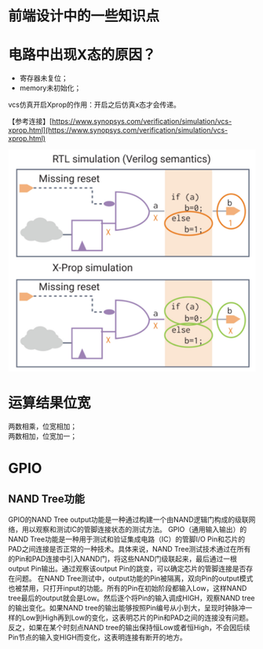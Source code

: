 # 前端设计中的一些知识点
# 电路中出现X态的原因？

*   寄存器未复位；
*   memory未初始化；

vcs仿真开启Xprop的作用：开启之后仿真x态才会传递。

【参考连接】[https://www.synopsys.com/verification/simulation/vcs-xprop.html](https://www.synopsys.com/verification/simulation/vcs-xprop.html)

![](vx_images/168793516254331.png)

# 运算结果位宽

两数相乘，位宽相加；  
两数相加，位宽加一；

# GPIO
## NAND Tree功能
GPIO的NAND Tree output功能是一种通过构建一个由NAND逻辑门构成的级联网络，用以观察和测试IC的管脚连接状态的测试方法。
GPIO（通用输入输出）的NAND Tree功能是一种用于测试和验证集成电路（IC）的管脚I/O Pin和芯片的PAD之间连接是否正常的一种技术。具体来说，NAND Tree测试技术通过在所有的Pin和PAD连接中引入NAND门，将这些NAND门级联起来，最后通过一根output Pin输出。通过观察该output Pin的跳变，可以确定芯片的管脚连接是否存在问题。
在NAND Tree测试中，output功能的Pin被隔离，双向Pin的output模式也被禁用，只打开input的功能。所有的Pin在初始阶段都输入Low，这样NAND tree最后的output就会是Low。然后逐个将Pin的输入调成HIGH，观察NAND tree的输出变化。如果NAND tree的输出能够按照Pin编号从小到大，呈现时钟脉冲一样的Low到High再到Low的变化，这表明芯片的Pin和PAD之间的连接没有问题。反之，如果在某个时刻点NAND tree的输出保持恒Low或者恒High，不会因后续Pin节点的输入变HIGH而变化，这表明连接有断开的地方。